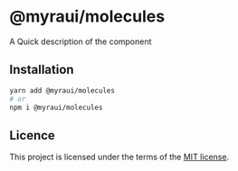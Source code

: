 # @myraui/molecules

A Quick description of the component

## Installation

```sh
yarn add @myraui/molecules
# or
npm i @myraui/molecules
```

## Licence

This project is licensed under the terms of the
[MIT license](https://github.com/myraui/myraui/blob/main/LICENSE).

